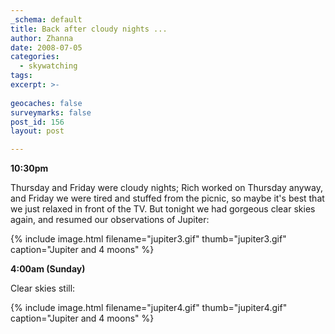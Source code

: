 ```yaml
---
_schema: default
title: Back after cloudy nights ...
author: Zhanna
date: 2008-07-05
categories:
  - skywatching  
tags:
excerpt: >- 
  
geocaches: false
surveymarks: false
post_id: 156
layout: post

---
```


**10:30pm**

Thursday and Friday were cloudy nights; Rich worked on Thursday anyway, and Friday we were tired and stuffed from the picnic, so maybe it's best that we just relaxed in front of the TV.  But tonight we had gorgeous clear skies again, and resumed our observations of Jupiter:

{% include image.html filename="jupiter3.gif" thumb="jupiter3.gif" caption="Jupiter and 4 moons" %}

**4:00am (Sunday)**

Clear skies still:

{% include image.html filename="jupiter4.gif" thumb="jupiter4.gif" caption="Jupiter and 4 moons" %}
